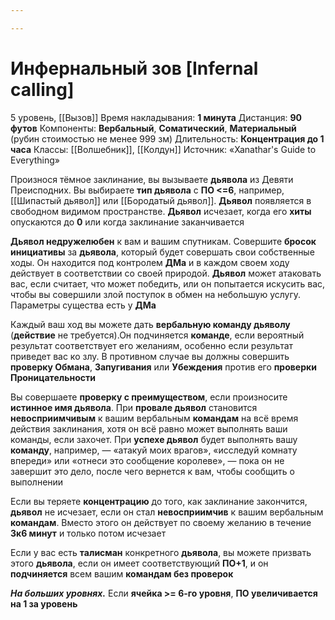 ```yaml
---

---
```

# Инфернальный зов [Infernal calling]
5 уровень, [[Вызов]]
Время накладывания: **1 минута**
Дистанция: **90 футов**
Компоненты: **Вербальный**, **Соматический**, **Материальный** (рубин стоимостью не менее 999 зм)
Длительность: **Концентрация до 1 часа**
Классы: [[Волшебник]], [[Колдун]]
Источник: «Xanathar's Guide to Everything»

Произнося тёмное заклинание, вы вызываете **дьявола** из Девяти Преисподних. Вы выбираете **тип дьявола** с **ПО <=6**, например, [[Шипастый дьявол]] или [[Бородатый дьявол]]. **Дьявол** появляется в свободном видимом пространстве. **Дьявол** исчезает, когда его **хиты** опускаются до **0** или когда заклинание заканчивается

**Дьявол недружелюбен** к вам и вашим спутникам. Совершите **бросок инициативы** за **дьявола**, который будет совершать свои собственные ходы. Он находится под контролем **ДМа** и в каждом своем ходу действует в соответствии со своей природой. **Дьявол** может атаковать вас, если считает, что может победить, или он попытается искусить вас, чтобы вы совершили злой поступок в обмен на небольшую услугу. Параметры существа есть у **ДМа**

Каждый ваш ход вы можете дать **вербальную команду дьяволу** (**действие** не требуется).Он подчиняется **команде**, если вероятный результат соответствует его желаниям, особенно если результат приведет вас ко злу. В противном случае вы должны совершить **проверку Обмана**, **Запугивания** или **Убеждения** против его **проверки Проницательности**

Вы совершаете **проверку с преимуществом**, если произносите **истинное имя дьявола**. При **провале дьявол** становится **невосприимчивым** к вашим вербальным **командам** на всё время действия заклинания, хотя он всё равно может выполнять ваши команды, если захочет. При **успехе дьявол** будет выполнять вашу **команду**, например, — «атакуй моих врагов», «исследуй комнату впереди» или «отнеси это сообщение королеве», — пока он не завершит это дело, после чего вернется к вам, чтобы сообщить о выполнении

Если вы теряете **концентрацию** до того, как заклинание закончится, **дьявол** не исчезает, если он стал **невосприимчив** к вашим вербальным **командам**. Вместо этого он действует по своему желанию в течение **3к6 минут** и только потом исчезает

Если у вас есть **талисман** конкретного **дьявола**, вы можете призвать этого **дьявола**, если он имеет соответствующий **ПО+1**, и он **подчиняется** всем вашим **командам без проверок**

**_На больших уровнях._** Если **ячейка >= 6-го уровня**, **ПО увеличивается на 1 за уровень**